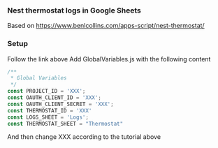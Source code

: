 ### Nest thermostat logs in Google Sheets
Based on https://www.benlcollins.com/apps-script/nest-thermostat/

### Setup
Follow the link above
Add GlobalVariables.js with the following content
```javascript
/**
 * Global Variables
 */
const PROJECT_ID = 'XXX';
const OAUTH_CLIENT_ID = 'XXX';
const OAUTH_CLIENT_SECRET = 'XXX';
const THERMOSTAT_ID = 'XXX'
const LOGS_SHEET = 'Logs';
const THERMOSTAT_SHEET = "Thermostat"
```
And then change XXX according to the tutorial above